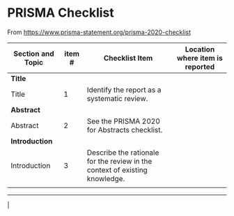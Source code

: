 # PRISMA Checklist

From https://www.prisma-statement.org/prisma-2020-checklist

| Section and Topic | item # | Checklist Item | Location where item is reported |
|------|--------|--------|---------|
| **Title** |
| Title | 1| Identify the report as a systematic review. | |
| **Abstract** |
| Abstract | 2| See the PRISMA 2020 for Abstracts checklist. | |
| **Introduction** |
| Introduction | 3| Describe the rationale for the review in the context of existing knowledge.
 | |
---------------------------------------------
|
